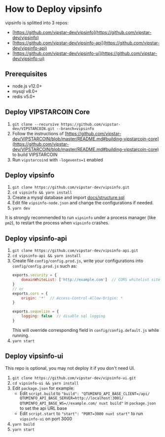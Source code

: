 # How to Deploy vipsinfo

vipsinfo is splitted into 3 repos:
* [https://github.com/vipstar-dev/vipsinfo](https://github.com/vipstar-dev/vipsinfo)
* [https://github.com/vipstar-dev/vipsinfo-api](https://github.com/vipstar-dev/vipsinfo-api)
* [https://github.com/vipstar-dev/vipsinfo-ui](https://github.com/vipstar-dev/vipsinfo-ui)

## Prerequisites

* node.js v12.0+
* mysql v8.0+
* redis v5.0+

## Deploy VIPSTARCOIN Core
1. `git clone --recursive https://github.com/vipstar-dev/VIPSTARCOIN.git --branch=vipsinfo`
2. Follow the instructions of [https://github.com/vipstar-dev/VIPSTARCOIN/blob/master/README.md#building-vipstarcoin-core](https://github.com/vipstar-dev/VIPSTARCOIN/blob/master/README.md#building-vipstarcoin-core) to build VIPSTARCOIN
3. Run `vipstarcoind` with `-logevents=1` enabled

## Deploy vipsinfo
1. `git clone https://github.com/vipstar-dev/vipsinfo.git`
2. `cd vipsinfo && yarn install`
3. Create a mysql database and import [docs/structure.sql](structure.sql)
4. Edit file `vipsinfo-node.json` and change the configurations if needed.
5. `yarn dev`

It is strongly recommended to run `vipsinfo` under a process manager (like `pm2`), to restart the process when `vipsinfo` crashes.

## Deploy vipsinfo-api
1. `git clone https://github.com/vipstar-dev/vipsinfo-api.git`
2. `cd vipsinfo-api && yarn install`
3. Create file `config/config.prod.js`, write your configurations into `config/config.prod.js` such as:
    ```javascript
    exports.security = {
        domainWhiteList: ['http://example.com']  // CORS whitelist sites
    }
    // or
    exports.cors = {
        origin: '*'  // Access-Control-Allow-Origin: *
    }

    exports.sequelize = {
        logging: false  // disable sql logging
    }
    ```
    This will override corresponding field in `config/config.default.js` while running.
4. `yarn start`

## Deploy vipsinfo-ui
This repo is optional, you may not deploy it if you don't need UI.
1. `git clone https://github.com/vipstar-dev/vipsinfo-ui.git`
2. `cd vipsinfo-ui && yarn install`
3. Edit `package.json` for example:
   * Edit `script.build` to `"build": "QTUMINFO_API_BASE_CLIENT=/api/ QTUMINFO_API_BASE_SERVER=http://localhost:3001/ QTUMINFO_API_BASE_WS=//example.com/ nuxt build"` in `package.json` to set the api URL base
   * Edit `script.start` to `"start": "PORT=3000 nuxt start"` to run `vipsinfo-ui` on port 3000
4. `yarn build`
5. `yarn start`
